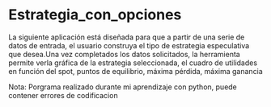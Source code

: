 # Estrategia_con_opciones

La siguiente aplicación está diseñada para que a partir de una serie de datos de entrada, el usuario construya el tipo de estrategia especulativa que desea.Una vez completados los datos solicitados, la herramienta  permite verla gráfica de la estrategia seleccionada, el cuadro de utilidades en función del spot, puntos de equilibrio, máxima pérdida, máxima ganancia

Nota: Porgrama realizado durante mi aprendizaje con python, puede contener errores de codificacion
